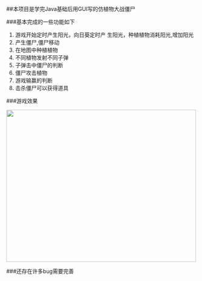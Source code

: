 ##本项目是学完Java基础后用GUI写的仿植物大战僵尸

###基本完成的一些功能如下

1. 游戏开始定时产生阳光，向日葵定时产	生阳光，种植植物消耗阳光,增加阳光	
2. 产生僵尸,僵尸移动
3. 在地图中种植植物
4. 不同植物发射不同子弹
5. 子弹击中僵尸的判断
6. 僵尸攻击植物
7. 游戏输赢的判断
8. 击杀僵尸可以获得道具



###游戏效果

<img src= "http://or9ffj2ek.bkt.clouddn.com/GIF2.gif" width="500" height="400">

###还存在许多bug需要完善